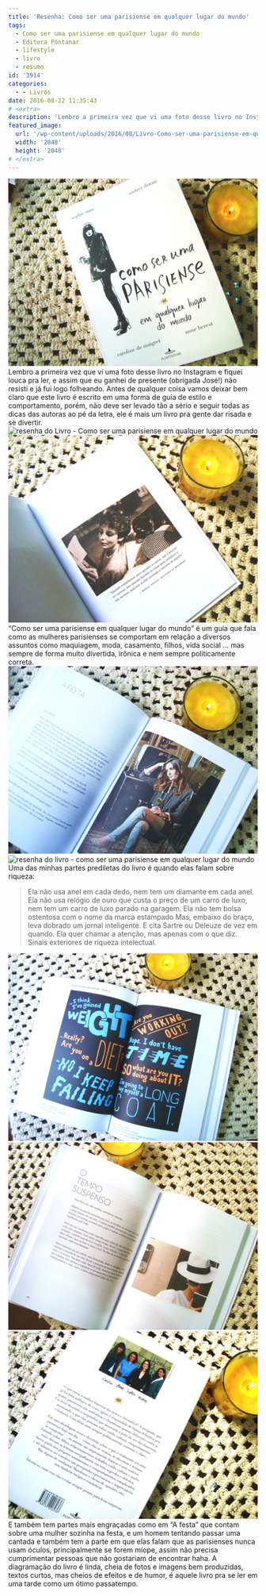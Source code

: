 ```yaml
---
title: 'Resenha: Como ser uma parisiense em qualquer lugar do mundo'
tags:
  - Como ser uma parisiense em qualquer lugar do mundo
  - Editora Fontanar
  - lifestyle
  - livro
  - resumo
id: '3914'
categories:
  - - Livros
date: 2016-08-22 11:35:43
# <extra>
description: 'Lembro a primeira vez que vi uma foto desse livro no Instagram e fiquei louca pra ler, e assim que eu ganhei de presente (obrigada José!) não resisti e já fui logo folheando. Antes de qualquer coisa vamos deixar bem claro que este livro é escrito em uma forma de guia de estilo e comportamento, porém, não deve ser levado tão a sério e seguir todas as dicas das autoras ao pé da letra, ele é mais um livro pra gente dar risada e se divertir. “Como ser uma parisiense em qualquer lugar do mundo” é um guia que fala como as mulheres parisienses se comportam em relação a diversos assuntos como maquiagem, moda, casamento, filhos, vida social &#8230; mas sempre de forma muito divertida, irônica e nem sempre politicamente correta. Uma das minhas partes prediletas do livro é quando &hellip;'
featured_image: 
  url: '/wp-content/uploads/2016/08/Livro-Como-ser-uma-parisiense-em-qualquer-lugar-do-mundo-capa.jpg'
  width: '2048'
  height: '2048'
# </extra>
---
```


![capa do livro - Como ser uma parisiense em qualquer lugar do mundo - resenha](/wp-content/uploads/2016/08/Livro-Como-ser-uma-parisiense-em-qualquer-lugar-do-mundo-capa.jpg) Lembro a primeira vez que vi uma foto desse livro no Instagram e fiquei louca pra ler, e assim que eu ganhei de presente (obrigada José!) não resisti e já fui logo folheando. Antes de qualquer coisa vamos deixar bem claro que este livro é escrito em uma forma de guia de estilo e comportamento, porém, não deve ser levado tão a sério e seguir todas as dicas das autoras ao pé da letra, ele é mais um livro pra gente dar risada e se divertir. ![resenha do Livro - Como ser uma parisiense em qualquer lugar do mundo ](/wp-content/uploads/2016/08/páginas-do-livro-Como-ser-uma-parisiense-em-qualquer-lugar-do-mundo.jpg) ![resumo - como ser uma parisiense em qualquer lugar do mundo](/wp-content/uploads/2016/08/resenha-como-ser-uma-parisiense-em-qualquer-lugar-do-mundo.jpg) “Como ser uma parisiense em qualquer lugar do mundo” é um guia que fala como as mulheres parisienses se comportam em relação a diversos assuntos como maquiagem, moda, casamento, filhos, vida social ... mas sempre de forma muito divertida, irônica e nem sempre politicamente correta. ![páginas do livro - como ser uma parisiense em qualquer lugar do mundo](/wp-content/uploads/2016/08/resumo-do-livro-como-ser-uma-parisiense-em-qualquer-lugar-do-mundo.jpg) ![resenha do livro - como ser uma parisiense em qualquer lugar do mundo ](/wp-content/uploads/2016/08/páginas-do-livro-como-ser-uma-parisiense-em-qualquer-lugar-do-mundo-resumo.jpg) Uma das minhas partes prediletas do livro é quando elas falam sobre riqueza:

> Ela não usa anel em cada dedo, nem tem um diamante em cada anel. Ela não usa relógio de ouro que custa o preço de um carro de luxo, nem tem um carro de luxo parado na garagem. Ela não tem bolsa ostentosa com o nome da marca estampado Mas, embaixo do braço, leva dobrado um jornal inteligente. E cita Sartre ou Deleuze de vez em quando. Ela quer chamar a atenção, mas apenas com o que diz. Sinais exteriores de riqueza intelectual.

![foto do livro - como ser uma parisiense em qualquer lugar do mundo](/wp-content/uploads/2016/08/ilustrações-do-livro-como-ser-uma-parisiense-em-qualquer-lugar-do-mundo.jpg) ![resumo - como ser uma parisiense em qualquer lugar do mundo - fotos do livro](/wp-content/uploads/2016/08/resenha-como-ser-uma-parisiense-em-qualquer-lugar-do-mundo-fotos-do-livro.jpg) ![contra capa do livro - como ser uma parisiense em qualquer lugar do mundo - resenha](/wp-content/uploads/2016/08/contra-capa-do-livro-como-ser-uma-parisiense-em-qualquer-lugar-do-mundo.jpg) E também tem partes mais engraçadas como em “A festa” que contam sobre uma mulher sozinha na festa, e um homem tentando passar uma cantada e também tem a parte em que elas falam que as parisienses nunca usam óculos, principalmente se forem míope, assim não precisa cumprimentar pessoas que não gostariam de encontrar haha. A diagramação do livro é linda, cheia de fotos e imagens bem produzidas, textos curtos, mas cheios de efeitos e de humor, é aquele livro pra se ler em uma tarde como um ótimo passatempo.
